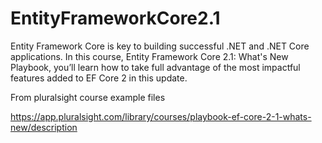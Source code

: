 # EntityFrameworkCore2.1
 Entity Framework Core is key to building successful .NET and .NET Core applications. In this course, Entity Framework Core 2.1: 
 What's New Playbook, you’ll learn how to take full advantage of the most impactful features added to EF Core 2 in this update.
 
 From pluralsight course example files
 
 https://app.pluralsight.com/library/courses/playbook-ef-core-2-1-whats-new/description
